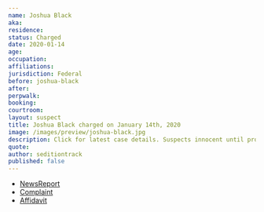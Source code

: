 ```yaml
---
name: Joshua Black
aka:
residence: 
status: Charged
date: 2020-01-14
age: 
occupation:
affiliations:
jurisdiction: Federal
before: joshua-black
after:
perpwalk:
booking: 
courtroom:
layout: suspect
title: Joshua Black charged on January 14th, 2020
image: /images/preview/joshua-black.jpg
description: Click for latest case details. Suspects innocent until proven guilty.
quote:
author: seditiontrack
published: false
---
```


- [NewsReport]()
- [Complaint](https://www.justice.gov//opa/page/file/1354811/download)
- [Affidavit](https://www.justice.gov//opa/page/file/1354806/download)
